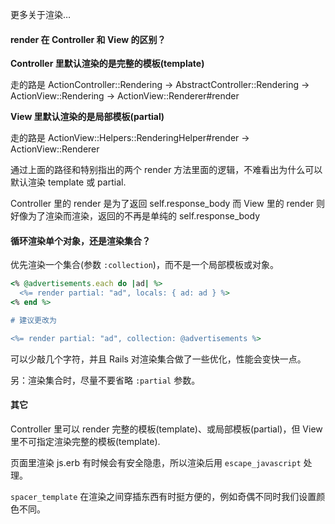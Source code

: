 更多关于渲染…

#### render 在 Controller 和 View 的区别？

**Controller 里默认渲染的是完整的模板(template)**

走的路是 ActionController::Rendering -> AbstractController::Rendering -> ActionView::Rendering -> ActionView::Renderer#render

**View 里默认渲染的是局部模板(partial)**

走的路是 ActionView::Helpers::RenderingHelper#render -> ActionView::Renderer

通过上面的路径和特别指出的两个 render 方法里面的逻辑，不难看出为什么可以默认渲染 template 或 partial.

Controller 里的 render 是为了返回 self.response_body
而 View 里的 render 则好像为了渲染而渲染，返回的不再是单纯的 self.response_body

#### 循环渲染单个对象，还是渲染集合？

优先渲染一个集合(参数 `:collection`)，而不是一个局部模板或对象。

```ruby
<% @advertisements.each do |ad| %>
  <%= render partial: "ad", locals: { ad: ad } %>
<% end %>

# 建议更改为

<%= render partial: "ad", collection: @advertisements %>
```

可以少敲几个字符，并且 Rails 对渲染集合做了一些优化，性能会变快一点。

另：渲染集合时，尽量不要省略 `:partial` 参数。

#### 其它

Controller 里可以 render 完整的模板(template)、或局部模板(partial)，但 View 里不可指定渲染完整的模板(template).

页面里渲染 js.erb 有时候会有安全隐患，所以渲染后用 `escape_javascript` 处理。

`spacer_template` 在渲染之间穿插东西有时挺方便的，例如奇偶不同时我们设置颜色不同。
